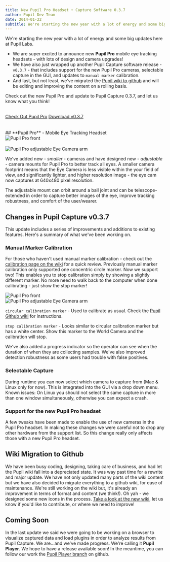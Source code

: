 ```yaml
---
title: New Pupil Pro Headset + Capture Software 0.3.7
author: Pupil Dev Team
date: 2014-01-22
subtitle: We're starting the new year with a lot of energy and some big updates here at Pupil Labs...
---
```


We're starting the new year with a lot of energy and some big updates here at Pupil Labs. 

+ We are super excited to announce new **Pupil Pro** mobile eye tracking headsets - with lots of design and camera upgrades! 
+ We have also just wrapped up another Pupil Capture software release - `v0.3.7` - that includes support for the new Pupil Pro cameras, selectable capture in the GUI, and updates to `manual marker` calibration. 
+ And last, but not least, we've migrated the [Pupil wiki to github](http://github.com/pupil-labs/pupil/wiki "Pupil Wiki") and will be editing and improving the content on a rolling basis.

Check out the new Pupil Pro and update to Pupil Capture 0.3.7, and let us know what you think!
<br>
<br>
<div class="row">
  <a href="/pupil" class="btn btn-default btn-lg btn-default-pupil col-md-4 col-md-offset-1">Check Out Pupil Pro</a>
  <a href="https://github.com/pupil-labs/pupil/releases/tag/v0.3.7" class="Button">Download v0.3.7</a>
</div>
<br>
<br>
## **Pupil Pro** - Mobile Eye Tracking Headset
<div class="row">
  <div class="col-md-6">
    <img src="../../media/images/pro-front-r20-crop.png" class="img-responsive img-circle" alt="Pupil Pro front">
  </div>
  <br>
  <div class="col-md-6">
   <img src="../../media/images/pupil-pro-eye-cam-adjustable-arm.png" class="img-responsive img-rounded" alt="Pupil Pro adjustable Eye Camera arm">
  </div>
</div>

<div class="row">
  <p class="col-md-6">
    We've added new - <em>smaller</em> - cameras and have designed new - <em>adjustable</em> - camera mounts for Pupil Pro to better track all eyes.  A smaller camera footprint means that the Eye Camera is less visible within the your field of view, and significantly lighter, and higher resolution image - the eye cam now captures at 640x480 pixel resolution.  
  </p>
  <p class="col-md-6">
    The adjustable mount can orbit around a ball joint and can be telescope-extended in order to capture better images of the eye, improve tracking robustness, and comfort of the user/wearer.
  </p>

</div>

## Changes in Pupil Capture v0.3.7
This update includes a series of improvements and additions to existing features. Here's a summary of what we've been working on.

### Manual Marker Calibration
For those who haven't used manual marker calibration - check out the [calibration page on the wiki](https://github.com/pupil-labs/pupil/wiki/Pupil-Capture#manual-marker-calibration "Manual Marker Calibration") for a quick review. Previously manual marker calibration only supported one concentric circle marker. Now we support two! This enables you to stop calibration simply by showing a slightly different marker. No more need to walk back to the computer when done calibrating - just show the stop marker! 

<div class="row">
  <div class="col-md-6">
    <img src="../../media/images/manual_calibration_marker-01.png" class="img-responsive img-circle" alt="Pupil Pro front">
  </div>
  <div class="col-md-6">
   <img src="../../media/images/manual_calibration_marker-02.png" class="img-responsive img-circle" alt="Pupil Pro adjustable Eye Camera arm">
  </div>
</div>

<div class="row">
  <p class="col-md-6">
    <code>circular calibration marker</code> - Used to calibrate as usual. Check the <a href="http://github.com/pupil-labs/pupil/wiki/Pupil-Capture#calibration" alt="Pupil Wiki - Calibration">Pupil Github wiki</a> for instructions.
  </p>
  <p class="col-md-6">
    <code>stop calibration marker</code> - Looks similar to circular calibration marker but has a white center. Show this marker to the World Camera and the calibration will stop.
  </p>
</div>

We've also added a progress indicator so the operator can see when the duration of when they are collecting samples. We've also improved detection robustness as some users had trouble with false positives.

### Selectable Capture
During runtime you can now select which camera to capture from (Mac & Linux only for now). This is integrated into the GUI via a drop down menu. Known issues: On Linux you should not select the same capture in more than one window simultaneously, otherwise you can expect a crash.

### Support for the new Pupil Pro headset
A few tweaks have been made to enable the use of new cameras in the Pupil Pro headset. In making these changes we were careful not to drop any other hardware from the support list. So this change really only affects those with a new Pupil Pro headset.

## Wiki Migration to Github
We have been busy coding, designing, taking care of business, and had let the Pupil wiki fall into a depreciated state. It was way past time for a rewrite and major update. We have not only updated many parts of the wiki content but we have also decided to migrate everything to a github wiki, for ease of maintenance.  We're still working on the wiki but, it's already an improvement in terms of format and content (we think!).  Oh yah - we designed some new icons in the process.  [Take a look at the new wiki](http://github.com/pupil-labs/pupil/wiki "Pupil Labs Wiki"), let us know if you'd like to contribute, or where we need to improve!

## Coming Soon
In the last update we said we were going to be working on a browser to visualize captured data and load plugins in order to analyze results from Pupil Capture.  We are...and we've made progress.  We're calling it <strong>Pupil Player</strong>.  We hope to have a release available soon!  In the meantime, you can follow our work the [Pupil Player branch](https://github.com/pupil-labs/pupil/tree/pupil_player "Pupil Player - Git Branch") on github.